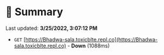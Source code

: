 # 📖 Summary
Last updated: **3/25/2022, 3:07:12 PM**

- `GET` [https://Bhadwa-sala.toxicblte.repl.co](https://Bhadwa-sala.toxicblte.repl.co) - **Down** (1088ms)
